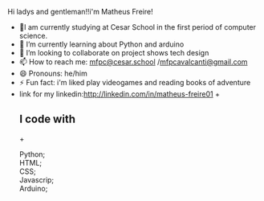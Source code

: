 Hi ladys and gentleman!!i'm Matheus Freire!
- 🔭I am currently studying at Cesar School in the first period of computer science.
- 🌱 I’m currently learning about Python and arduino
- 👯 I’m looking to collaborate on project shows tech design 
- 📫 How to reach me: mfpc@cesar.school /mfpcavalcanti@gmail.com
- 😄 Pronouns: he/him
- ⚡ Fun fact: i'm liked play videogames and reading books of adventure
- link for my linkedin:http://linkedin.com/in/matheus-freire01
+<h2 align="left" > I code with</h2>
+<p align="left"> Python; <br>  HTML; <br>  CSS; <br>  Javascrip; <br>  Arduino; <br>